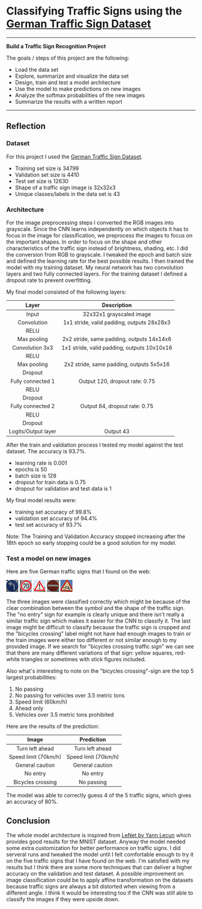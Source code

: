 # **Classifying Traffic Signs using the [German Traffic Sign Dataset](http://benchmark.ini.rub.de/?section=gtsrb&subsection=dataset)**

---

**Build a Traffic Sign Recognition Project**

The goals / steps of this project are the following:
* Load the data set
* Explore, summarize and visualize the data set
* Design, train and test a model architecture
* Use the model to make predictions on new images
* Analyze the softmax probabilities of the new images
* Summarize the results with a written report

---

## Reflection

### Dataset

For this project I used the [German Traffic Sign Dataset](http://benchmark.ini.rub.de/?section=gtsrb&subsection=dataset).

* Training set size is 34799
* Validation set size is 4410
* Test set size is 12630
* Shape of a traffic sign image is 32x32x3
* Unique classes/labels in the data set is 43

### Architecture

For the image preprocessing steps I converted the RGB images into grayscale. Since the CNN learns independently on which objects it has to focus in the image for classification, we  preprocess the images to focus on the important shapes. In order to focus on the shape and other characteristics of the traffic sign instead of brightness, shading, etc. I did the conversion from RGB to grayscale. 
I tweaked the epoch and batch size and defined the learning rate for the best possible results. I then trained the model with my training dataset. My neural network has two convolution layers and two fully connected layers. For the training dataset I defined a dropout rate to prevent overfitting.

My final model consisted of the following layers:

| Layer         		|     Description	        					| 
|:---------------------:|:---------------------------------------------:| 
| Input         		| 32x32x1 grayscaled image 						| 
| Convolution       	| 1x1 stride, valid padding, outputs 28x28x3 	|
| RELU					|												|
| Max pooling	      	| 2x2 stride, same padding, outputs 14x14x6 	|
| Convolution 3x3	    | 1x1 stride, valid padding, outputs 10x10x16	|
| RELU					|												|
| Max pooling	      	| 2x2 stride, same padding, outputs 5x5x16 		|
| Dropout				|												|
| Fully connected 1		| Output 120, dropout rate: 0.75    			|
| RELU					|												|
| Dropout				|												|
| Fully connected 2		| Output 84, dropout rate: 0.75     			|
| RELU					|												|
| Dropout				|												|
| Logits/Output layer   | Output 43 									|
 
After the train and valdiation process I tested my model against the test dataset. The accuracy is 93.7%.

* learning rate is 0.001
* epochs is 50
* batch size is 128
* dropout for train data is 0.75
* dropout for validation and test data is 1

My final model results were:
* training set accuracy of 99.8%
* validation set accuracy of 94.4% 
* test set accuracy of 93.7%

Note: The Training and Validation Accuracy stopped increasing after the 18th epoch so early stopping could be a good solution for my model.

### Test a model on new images

Here are five German traffic signs that I found on the web:

![image1](./traffic-signs-img/1.jpg "Turn left ahead")
![image2](./traffic-signs-img/2.jpg "Speed limit (70km/h)")
![image3](./traffic-signs-img/3.jpg "General caution")
![image4](./traffic-signs-img/4.jpg "No entry")
![image5](./traffic-signs-img/5.jpg "Bicycles crossing")

The three images were classified correctly which might be because of the clear combination between the symbol and the shape of the traffic sign. The "no entry" sign for example is clearly unique and there isn't really a similar traffic sign which makes it easier for the CNN to classify it. The last image might be difficult to classify because the traffic sign is cropped and the "bicycles crossing" label might not have had enough images to train or the train images were either too different or not similar enough to my provided image. If we search for "bicycles crossing traffic sign" we can see that there are many different variations of that sign: yellow squares, red-white triangles or sometimes with stick figures included.

Also what's interesting to note on the "bicycles crossing"-sign are the top 5 largest probabilities:
1. No passing
2. No passing for vehicles over 3.5 metric tons
3. Speed limit (60km/h)
4. Ahead only
5. Vehicles over 3.5 metric tons prohibited

Here are the results of the prediction:

| Image			        |     Prediction	        					| 
|:---------------------:|:---------------------------------------------:| 
| Turn left ahead 		| Turn left ahead								| 
| Speed limit (70km/h)  | Speed limit (70km/h) 							|
| General caution       | General caution		     					|
| No entry	      		| No entry				    	 				|
| Bicycles crossing		| No passing        							|


The model was able to correctly guess 4 of the 5 traffic signs, which gives an accuracy of 80%. 

## Conclusion

The whole model architecture is inspired from [LeNet by Yann Lecun](http://yann.lecun.com/exdb/lenet/) which provides good results for the MNIST dataset. Anyway the model needed some extra customization for better performance on traffic signs. I did serveral runs and tweaked the model until I felt comfortable enough to try it on the five traffic signs that I have found on the web. 
I'm satisfied with my results but I think there are some more techniques that can deliver a higher accuracy on the validation and test dataset.
A possible improvement on image classification could be to apply affine transformation on the datasets because traffic signs are always a bit distorted when viewing from a different angle. I think it would be interesting too if the CNN was still able to classify the images if they were upside down.

